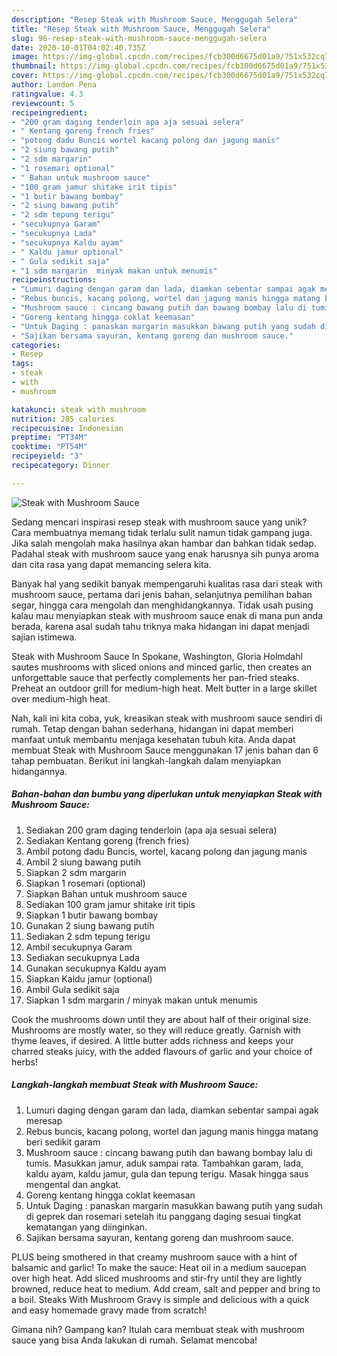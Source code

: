 ```yaml
---
description: "Resep Steak with Mushroom Sauce, Menggugah Selera"
title: "Resep Steak with Mushroom Sauce, Menggugah Selera"
slug: 96-resep-steak-with-mushroom-sauce-menggugah-selera
date: 2020-10-01T04:02:40.735Z
image: https://img-global.cpcdn.com/recipes/fcb300d6675d01a9/751x532cq70/steak-with-mushroom-sauce-foto-resep-utama.jpg
thumbnail: https://img-global.cpcdn.com/recipes/fcb300d6675d01a9/751x532cq70/steak-with-mushroom-sauce-foto-resep-utama.jpg
cover: https://img-global.cpcdn.com/recipes/fcb300d6675d01a9/751x532cq70/steak-with-mushroom-sauce-foto-resep-utama.jpg
author: Landon Pena
ratingvalue: 4.3
reviewcount: 5
recipeingredient:
- "200 gram daging tenderloin apa aja sesuai selera"
- " Kentang goreng french fries"
- "potong dadu Buncis wortel kacang polong dan jagung manis"
- "2 siung bawang putih"
- "2 sdm margarin"
- "1 rosemari optional"
- " Bahan untuk mushroom sauce"
- "100 gram jamur shitake irit tipis"
- "1 butir bawang bombay"
- "2 siung bawang putih"
- "2 sdm tepung terigu"
- "secukupnya Garam"
- "secukupnya Lada"
- "secukupnya Kaldu ayam"
- " Kaldu jamur optional"
- " Gula sedikit saja"
- "1 sdm margarin  minyak makan untuk menumis"
recipeinstructions:
- "Lumuri daging dengan garam dan lada, diamkan sebentar sampai agak meresap"
- "Rebus buncis, kacang polong, wortel dan jagung manis hingga matang beri sedikit garam"
- "Mushroom sauce : cincang bawang putih dan bawang bombay lalu di tumis. Masukkan jamur, aduk sampai rata. Tambahkan garam, lada, kaldu ayam, kaldu jamur, gula dan tepung terigu. Masak hingga saus mengental dan angkat."
- "Goreng kentang hingga coklat keemasan"
- "Untuk Daging : panaskan margarin masukkan bawang putih yang sudah di geprek dan rosemari setelah itu panggang daging sesuai tingkat kematangan yang diinginkan."
- "Sajikan bersama sayuran, kentang goreng dan mushroom sauce."
categories:
- Resep
tags:
- steak
- with
- mushroom

katakunci: steak with mushroom 
nutrition: 285 calories
recipecuisine: Indonesian
preptime: "PT34M"
cooktime: "PT54M"
recipeyield: "3"
recipecategory: Dinner

---
```



![Steak with Mushroom Sauce](https://img-global.cpcdn.com/recipes/fcb300d6675d01a9/751x532cq70/steak-with-mushroom-sauce-foto-resep-utama.jpg)

Sedang mencari inspirasi resep steak with mushroom sauce yang unik? Cara membuatnya memang tidak terlalu sulit namun tidak gampang juga. Jika salah mengolah maka hasilnya akan hambar dan bahkan tidak sedap. Padahal steak with mushroom sauce yang enak harusnya sih punya aroma dan cita rasa yang dapat memancing selera kita.

Banyak hal yang sedikit banyak mempengaruhi kualitas rasa dari steak with mushroom sauce, pertama dari jenis bahan, selanjutnya pemilihan bahan segar, hingga cara mengolah dan menghidangkannya. Tidak usah pusing kalau mau menyiapkan steak with mushroom sauce enak di mana pun anda berada, karena asal sudah tahu triknya maka hidangan ini dapat menjadi sajian istimewa.

Steak with Mushroom Sauce In Spokane, Washington, Gloria Holmdahl sautes mushrooms with sliced onions and minced garlic, then creates an unforgettable sauce that perfectly complements her pan-fried steaks. Preheat an outdoor grill for medium-high heat. Melt butter in a large skillet over medium-high heat.


Nah, kali ini kita coba, yuk, kreasikan steak with mushroom sauce sendiri di rumah. Tetap dengan bahan sederhana, hidangan ini dapat memberi manfaat untuk membantu menjaga kesehatan tubuh kita. Anda dapat membuat Steak with Mushroom Sauce menggunakan 17 jenis bahan dan 6 tahap pembuatan. Berikut ini langkah-langkah dalam menyiapkan hidangannya.

<!--inarticleads1-->

##### Bahan-bahan dan bumbu yang diperlukan untuk menyiapkan Steak with Mushroom Sauce:

1. Sediakan 200 gram daging tenderloin (apa aja sesuai selera)
1. Sediakan  Kentang goreng (french fries)
1. Ambil potong dadu Buncis, wortel, kacang polong dan jagung manis
1. Ambil 2 siung bawang putih
1. Siapkan 2 sdm margarin
1. Siapkan 1 rosemari (optional)
1. Siapkan  Bahan untuk mushroom sauce
1. Sediakan 100 gram jamur shitake irit tipis
1. Siapkan 1 butir bawang bombay
1. Gunakan 2 siung bawang putih
1. Sediakan 2 sdm tepung terigu
1. Ambil secukupnya Garam
1. Sediakan secukupnya Lada
1. Gunakan secukupnya Kaldu ayam
1. Siapkan  Kaldu jamur (optional)
1. Ambil  Gula sedikit saja
1. Siapkan 1 sdm margarin / minyak makan untuk menumis


Cook the mushrooms down until they are about half of their original size. Mushrooms are mostly water, so they will reduce greatly. Garnish with thyme leaves, if desired. A little butter adds richness and keeps your charred steaks juicy, with the added flavours of garlic and your choice of herbs! 

<!--inarticleads2-->

##### Langkah-langkah membuat Steak with Mushroom Sauce:

1. Lumuri daging dengan garam dan lada, diamkan sebentar sampai agak meresap
1. Rebus buncis, kacang polong, wortel dan jagung manis hingga matang beri sedikit garam
1. Mushroom sauce : cincang bawang putih dan bawang bombay lalu di tumis. Masukkan jamur, aduk sampai rata. Tambahkan garam, lada, kaldu ayam, kaldu jamur, gula dan tepung terigu. Masak hingga saus mengental dan angkat.
1. Goreng kentang hingga coklat keemasan
1. Untuk Daging : panaskan margarin masukkan bawang putih yang sudah di geprek dan rosemari setelah itu panggang daging sesuai tingkat kematangan yang diinginkan.
1. Sajikan bersama sayuran, kentang goreng dan mushroom sauce.


PLUS being smothered in that creamy mushroom sauce with a hint of balsamic and garlic! To make the sauce: Heat oil in a medium saucepan over high heat. Add sliced mushrooms and stir-fry until they are lightly browned, reduce heat to medium. Add cream, salt and pepper and bring to a boil. Steaks With Mushroom Gravy is simple and delicious with a quick and easy homemade gravy made from scratch! 

Gimana nih? Gampang kan? Itulah cara membuat steak with mushroom sauce yang bisa Anda lakukan di rumah. Selamat mencoba!
